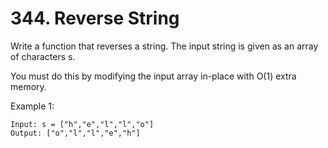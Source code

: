 # 344. Reverse String
Write a function that reverses a string. The input string is given as an array of characters s.

You must do this by modifying the input array in-place with O(1) extra memory.

 

Example 1:
```
Input: s = ["h","e","l","l","o"]
Output: ["o","l","l","e","h"]
```
